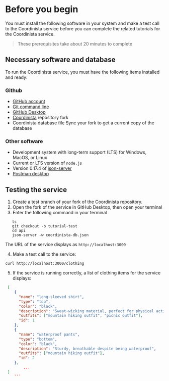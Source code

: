 # Before you begin

You must install the following software in your system and make a test call to the Coordinista service before you can complete the related tutorials for the Coordinista service.

> These prerequisites take about 20 minutes to complete

## Necessary software and database

To run the Coordinista service, you must have the following items installed and ready:

### Github

* [GitHub account](https://github.com)
* [Git command line](https://docs.github.com/en/get-started/quickstart/set-up-git)
* [GitHub Desktop](https://desktop.github.com)
* [Coordinista](https://github.com/cristinalom/coordinista-service) repository fork
* Coordinista database file
    Sync your fork to get a current copy of the database

### Other software

* Development system with long-term support (LTS) for Windows, MacOS, or Linux
* Current or LTS version of `node.js`
* Version 0.17.4 of [json-server](https://www.npmjs.com/package/json-server)
* [Postman desktop](https://www.postman.com/downloads/)

## Testing the service

1. Create a test branch of your fork of the Coordinista repository.
2. Open the fork of the service in GitHub Desktop, then open your terminal
3. Enter the following command in your terminal
  
 ```shell
    ls
    git checkout -b tutorial-test
    cd api
    json-server -w coordinista-db.json
```

The URL of the service displays as `http://localhost:3000`

4. Make a test call to the service:

```shell
curl http://localhost:3000/clothing
```

5. If the service is running correctly, a list of clothing items for the service displays:

```json
 [
    {
      "name": "long-sleeved shirt",
      "type": "top",
      "color": "black",
      "description": "Sweat-wicking material, perfect for physical activity",
      "outfits": ["mountain hiking outfit", "picnic outfit"],
      "id": 1
    },
    {
      "name": "waterproof pants",
      "type": "bottom",
      "color": "black",
      "description": "Sturdy, breathable despite being waterproof",
      "outfits": ["mountain hiking outfit"],
      "id": 2
    },
        ...
 ]
    ```
